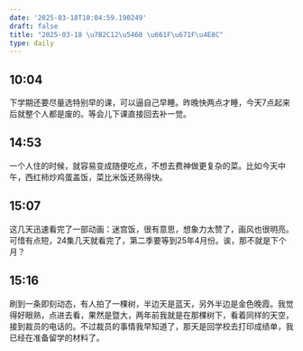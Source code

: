 ```yaml
---
date: '2025-03-18T10:04:59.190249'
draft: false
title: "2025-03-18 \u7B2C12\u5468 \u661F\u671F\u4E8C"
type: daily
---
```


## 10:04

下学期还要尽量选特别早的课，可以逼自己早睡。昨晚快两点才睡，今天7点起来后就整个人都是废的。等会儿下课直接回去补一觉。


## 14:53

一个人住的时候，就容易变成随便吃点，不想去费神做更复杂的菜。比如今天中午，西红柿炒鸡蛋盖饭，菜比米饭还熟得快。


## 15:07

这几天迅速看完了一部动画：迷宫饭，很有意思，想象力太赞了，画风也很明亮。可惜有点短，24集几天就看完了，第二季要等到25年4月份。诶，那不就是下个月？


## 15:16

刷到一条即刻动态，有人拍了一棵树，半边天是蓝天，另外半边是金色晚霞。我觉得好眼熟，点进去看，果然是暨大，两年前我就是在那棵树下，看着同样的天空，接到裁员的电话的。不过裁员的事情我早知道了，那天是回学校去打印成绩单，我已经在准备留学的材料了。

